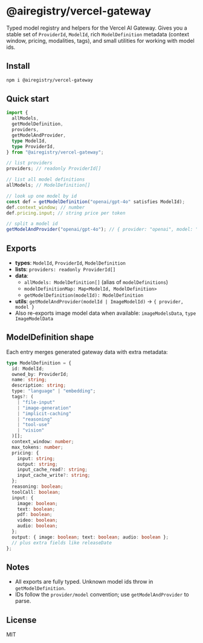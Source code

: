 # @airegistry/vercel-gateway

Typed model registry and helpers for the Vercel AI Gateway. Gives you a stable set of `ProviderId`, `ModelId`, rich `ModelDefinition` metadata (context window, pricing, modalities, tags), and small utilities for working with model ids.

## Install

```bash
npm i @airegistry/vercel-gateway
```

## Quick start

```ts
import {
  allModels,
  getModelDefinition,
  providers,
  getModelAndProvider,
  type ModelId,
  type ProviderId,
} from "@airegistry/vercel-gateway";

// list providers
providers; // readonly ProviderId[]

// list all model definitions
allModels; // ModelDefinition[]

// look up one model by id
const def = getModelDefinition("openai/gpt-4o" satisfies ModelId);
def.context_window; // number
def.pricing.input; // string price per token

// split a model id
getModelAndProvider("openai/gpt-4o"); // { provider: "openai", model: "gpt-4o" }
```

## Exports

- **types**: `ModelId`, `ProviderId`, `ModelDefinition`
- **lists**: `providers: readonly ProviderId[]`
- **data**:
  - `allModels: ModelDefinition[]` (alias of `modelDefinitions`)
  - `modelDefinitionMap: Map<ModelId, ModelDefinition>`
  - `getModelDefinition(modelId): ModelDefinition`
- **utils**: `getModelAndProvider(modelId | ImageModelId)` → `{ provider, model }`
- Also re-exports image model data when available: `imageModelsData`, `type ImageModelData`

## ModelDefinition shape

Each entry merges generated gateway data with extra metadata:

```ts
type ModelDefinition = {
  id: ModelId;
  owned_by: ProviderId;
  name: string;
  description: string;
  type: "language" | "embedding";
  tags?: (
    | "file-input"
    | "image-generation"
    | "implicit-caching"
    | "reasoning"
    | "tool-use"
    | "vision"
  )[];
  context_window: number;
  max_tokens: number;
  pricing: {
    input: string;
    output: string;
    input_cache_read?: string;
    input_cache_write?: string;
  };
  reasoning: boolean;
  toolCall: boolean;
  input: {
    image: boolean;
    text: boolean;
    pdf: boolean;
    video: boolean;
    audio: boolean;
  };
  output: { image: boolean; text: boolean; audio: boolean };
  // plus extra fields like releaseDate
};
```

## Notes

- All exports are fully typed. Unknown model ids throw in `getModelDefinition`.
- IDs follow the `provider/model` convention; use `getModelAndProvider` to parse.

## License

MIT
